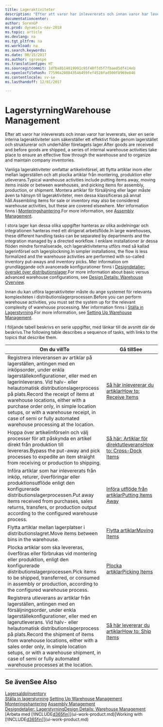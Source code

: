 ```yaml
---
title: Lageraktiviteter
description: "Efter att varor har inlevererats och innan varor har levererats, sker en serie interna lageraktiviteter som säkerställer ett effektivt flöde genom lagerstället och strukturerar och underhåller företagets lager."
documentationcenter: 
author: SorenGP
ms.prod: dynamics-nav-2018
ms.topic: article
ms.devlang: na
ms.tgt_pltfrm: na
ms.workload: na
ms.search.keywords: 
ms.date: 08/15/2017
ms.author: sgroespe
ms.translationtype: HT
ms.sourcegitcommit: 1dfba8b14019991c95f40ffd5f7fbaed5df414eb
ms.openlocfilehash: 77590a208843546459fef4528fad500f8969e846
ms.contentlocale: sv-se
ms.lasthandoff: 12/01/2017

---
```

# <a name="warehouse-management"></a><span data-ttu-id="ea31f-103">Lagerstyrning</span><span class="sxs-lookup"><span data-stu-id="ea31f-103">Warehouse Management</span></span>
<span data-ttu-id="ea31f-104">Efter att varor har inlevererats och innan varor har levererats, sker en serie interna lageraktiviteter som säkerställer ett effektivt flöde genom lagerstället och strukturerar och underhåller företagets lager.</span><span class="sxs-lookup"><span data-stu-id="ea31f-104">After goods are received and before goods are shipped, a series of internal warehouse activities take place to ensure an effective flow through the warehouse and to organize and maintain company inventories.</span></span>

<span data-ttu-id="ea31f-105">Vanliga lageraktiviteter omfattar artikelinförsel, att flytta artiklar inom eller mellan lagerställen och att plocka artiklar från montering, produktion eller utleverans.</span><span class="sxs-lookup"><span data-stu-id="ea31f-105">Typical warehouse activities include putting items away, moving items inside or between warehouses, and picking items for assembly, production, or shipment.</span></span> <span data-ttu-id="ea31f-106">Montera artiklar för försäljning eller lager måste även ta hänsyn till lageraktiviteter, men dessa klassificeras på annat håll.</span><span class="sxs-lookup"><span data-stu-id="ea31f-106">Assembling items for sale or inventory may also be considered warehouse activities, but these are covered elsewhere.</span></span> <span data-ttu-id="ea31f-107">Mer information finns i [Monteringshantering](assembly-assemble-items.md).</span><span class="sxs-lookup"><span data-stu-id="ea31f-107">For more information, see [Assembly Management](assembly-assemble-items.md).</span></span>  

<span data-ttu-id="ea31f-108">I stora lager kan dessa olika uppgifter hanteras av olika avdelningar och integrationen hanteras med ett dirigerat arbetsflöde.</span><span class="sxs-lookup"><span data-stu-id="ea31f-108">In large warehouses, these different handling tasks can be separated by departments and the integration managed by a directed workflow.</span></span> <span data-ttu-id="ea31f-109">I enklare installationer är dessa flöden mindre formaliserade, och lageraktiviteterna utförs med så kallad lagerinförsel och lagerplockning.</span><span class="sxs-lookup"><span data-stu-id="ea31f-109">In simpler installations, the flow is less formalized and the warehouse activities are performed with so-called inventory put-aways and inventory picks.</span></span> <span data-ttu-id="ea31f-110">Mer information om grundläggande och avancerade konfigurationer finns i [Designdetaljer: översikt över distributionslager](design-details-warehouse-overview.md).</span><span class="sxs-lookup"><span data-stu-id="ea31f-110">For more information about basic versus advanced warehouse configurations, see [Design Details: Warehouse Overview](design-details-warehouse-overview.md).</span></span>

<span data-ttu-id="ea31f-111">Innan du kan utföra lageraktiviteter måste du ange systemet för relevanta komplexiteten i distributionslagerprocessen.</span><span class="sxs-lookup"><span data-stu-id="ea31f-111">Before you can perform warehouse activities, you must set the system up for the relevant complexity of warehouse processing.</span></span> <span data-ttu-id="ea31f-112">Mer information finns i [Ställa in Lagerstyrning](warehouse-setup-warehouse.md).</span><span class="sxs-lookup"><span data-stu-id="ea31f-112">For more information, see [Setting Up Warehouse Management](warehouse-setup-warehouse.md).</span></span>

 <span data-ttu-id="ea31f-113">I följande tabell beskrivs en serie uppgifter, med länkar till de avsnitt där de beskrivs.</span><span class="sxs-lookup"><span data-stu-id="ea31f-113">The following table describes a sequence of tasks, with links to the topics that describe them.</span></span>   

|<span data-ttu-id="ea31f-114">**Om du vill**</span><span class="sxs-lookup"><span data-stu-id="ea31f-114">**To**</span></span>|<span data-ttu-id="ea31f-115">**Gå till**</span><span class="sxs-lookup"><span data-stu-id="ea31f-115">**See**</span></span>|  
|------------|-------------|  
|<span data-ttu-id="ea31f-116">Registrera inleveransen av artiklar på lagerställen, antingen med en inköpsorder, under enkla lagerställekonfigurationer, eller med en lagerinleverans. Vid halv- eller helautomatisk distributionslagerprocess på plats.</span><span class="sxs-lookup"><span data-stu-id="ea31f-116">Record the receipt of items at warehouse locations, either with a purchase order only, in simple location setups, or with a warehouse receipt, in case of semi or fully automated warehouse processing at the location.</span></span>|[<span data-ttu-id="ea31f-117">Så här inlevererar du artiklar</span><span class="sxs-lookup"><span data-stu-id="ea31f-117">How to: Receive Items</span></span>](warehouse-how-receive-items.md)|
|<span data-ttu-id="ea31f-118">Hoppa över artikelinförseln och välj processer för att påskynda en artikel direkt från produktion till levereras.</span><span class="sxs-lookup"><span data-stu-id="ea31f-118">Bypass the put-away and pick processes to expedite an item straight from receiving or production to shipping.</span></span>|[<span data-ttu-id="ea31f-119">Så här: Artiklar för direktutleverans</span><span class="sxs-lookup"><span data-stu-id="ea31f-119">How to: Cross-Dock Items</span></span>](warehouse-how-to-cross-dock-items.md)|    
|<span data-ttu-id="ea31f-120">Införa artiklar som har inlevererats från inköp, returer, överföringar eller produktionsutflöde enligt den konfigurerade distributionslagerprocessen.</span><span class="sxs-lookup"><span data-stu-id="ea31f-120">Put away items received from purchases, sales returns, transfers, or production output according to the configured warehouse process.</span></span>|[<span data-ttu-id="ea31f-121">Införa utflöde från artiklar</span><span class="sxs-lookup"><span data-stu-id="ea31f-121">Putting Items Away</span></span>](warehouse-put-away-items.md)|
|<span data-ttu-id="ea31f-122">Flytta artiklar mellan lagerplatser i distributionslagret.</span><span class="sxs-lookup"><span data-stu-id="ea31f-122">Move items between bins in the warehouse.</span></span>|[<span data-ttu-id="ea31f-123">Flytta artiklar</span><span class="sxs-lookup"><span data-stu-id="ea31f-123">Moving Items</span></span>](warehouse-move-items.md)|
|<span data-ttu-id="ea31f-124">Plocka artiklar som ska levereras, överföras eller förbrukas vid montering eller produktion, enligt den konfigurerade distributionslagerprocessen.</span><span class="sxs-lookup"><span data-stu-id="ea31f-124">Pick items to be shipped, transferred, or consumed in assembly or production, according to the configured warehouse process.</span></span>|[<span data-ttu-id="ea31f-125">Plocka artiklar</span><span class="sxs-lookup"><span data-stu-id="ea31f-125">Picking Items</span></span>](warehouse-pick-items.md)|
|<span data-ttu-id="ea31f-126">Registrera utleverans av artiklar från lagerställen, antingen med en försäljningsorder, under enkla lagerställekonfigurationer, eller med en lagerutleverans. Vid halv- eller helautomatisk distributionslagerprocess på plats.</span><span class="sxs-lookup"><span data-stu-id="ea31f-126">Record the shipment of items from warehouse locations, either with a sales order only, in simple location setups, or with a warehouse shipment, in case of semi or fully automated warehouse processes at the location.</span></span>|[<span data-ttu-id="ea31f-127">Så här levererar du artiklar</span><span class="sxs-lookup"><span data-stu-id="ea31f-127">How to: Ship Items</span></span>](warehouse-how-ship-items.md)|  

## <a name="see-also"></a><span data-ttu-id="ea31f-128">Se även</span><span class="sxs-lookup"><span data-stu-id="ea31f-128">See Also</span></span>  
 [<span data-ttu-id="ea31f-129">Lagersaldo</span><span class="sxs-lookup"><span data-stu-id="ea31f-129">Inventory</span></span>](inventory-manage-inventory.md)  
 <span data-ttu-id="ea31f-130">[Ställa in lagerstyrning](warehouse-setup-warehouse.md)   </span><span class="sxs-lookup"><span data-stu-id="ea31f-130">[Setting Up Warehouse Management](warehouse-setup-warehouse.md)   </span></span>  
 <span data-ttu-id="ea31f-131">[Monteringshantering](assembly-assemble-items.md)  </span><span class="sxs-lookup"><span data-stu-id="ea31f-131">[Assembly Management](assembly-assemble-items.md)  </span></span>  
[<span data-ttu-id="ea31f-132">Designdetaljer: Lagerstyrning</span><span class="sxs-lookup"><span data-stu-id="ea31f-132">Design Details: Warehouse Management</span></span>](design-details-warehouse-management.md)  
 <span data-ttu-id="ea31f-133">[Arbeta med [!INCLUDE[d365fin](includes/d365fin_md.md)]](ui-work-product.md)</span><span class="sxs-lookup"><span data-stu-id="ea31f-133">[Working with [!INCLUDE[d365fin](includes/d365fin_md.md)]](ui-work-product.md)</span></span>  

